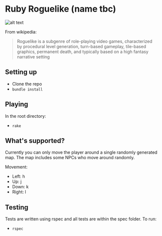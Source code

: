 # Ruby Roguelike (name tbc)

![alt text](https://raw.githubusercontent.com/oguzcanhuner/roguelike/master/game.png "Rogue")

From wikipedia:
> Roguelike is a subgenre of role-playing video games, characterized by procedural level generation, turn-based gameplay, tile-based graphics, permanent death, and typically based on a high fantasy narrative setting


## Setting up
- Clone the repo
- `bundle install`

## Playing
In the root directory:
- `rake`

## What's supported?
Currently you can only move the player around a single randomly generated map. The map includes some NPCs who move around randomly.

Movement:
 - Left: h
 - Up: j
 - Down: k
 - Right: l
 

## Testing

Tests are written using rspec and all tests are within the spec folder. To run:
- `rspec`
